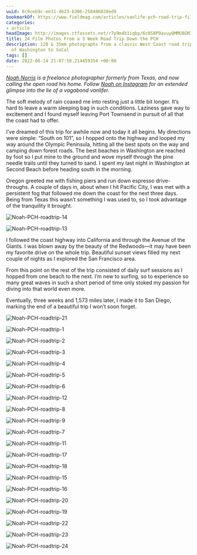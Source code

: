 ```yaml
---
uuid: 6c9ceb9c-ee31-4623-b306-258486028ed9
bookmarkOf: https://www.fieldmag.com/articles/vanlife-pch-road-trip-film
categories:
- article
headImage: http://images.ctfassets.net/r7p9m4b1iqbp/6c0S8P9avuyQMMU8GMIUsQ/3080d22133aafeef219dadcb948d59a7/Noah-PCH-roadtrip-10.jpg?w=1000
title: 24 Film Photos From a 3 Week Road Trip Down the PCH
description: 120 & 35mm photographs from a classic West Coast road trip from the top
  of Washington to SoCal
tags: []
date: 2022-06-14 21:07:58.214459354 +00:00
---
```


_[Noah Norris](http://noahanalog.com/) is a freelance photographer formerly from Texas, and now calling the open road his home. Follow [Noah on Instagram](https://www.instagram.com/noah.analog/) for an extended glimpse into the lie of a vagabond vanlifer._

The soft melody of rain coaxed me into resting just a little bit longer. It’s hard to leave a warm sleeping bag in such conditions. Laziness gave way to excitement and I found myself leaving Port Townsend in pursuit of all that the coast had to offer.

I’ve dreamed of this trip for awhile now and today it all begins. My directions were simple: “South on 101”, so I hopped onto the highway and looped my way around the Olympic Peninsula, hitting all the best spots on the way and camping down forest roads. The best beaches in Washington are reached by foot so I put mine to the ground and wove myself through the pine needle trails until they turned to sand. I spent my last night in Washington at Second Beach before heading south in the morning. 

Oregon greeted me with fishing piers and run down espresso drive-throughs. A couple of days in, about when I hit Pacific City, I was met with a persistent fog that followed me down the coast for the next three days. Being from Texas this wasn’t something I was used to, so I took advantage of the tranquility it brought. 

 ![Noah-PCH-roadtrip-14](//images.ctfassets.net/r7p9m4b1iqbp/45OZHN2CSkUggcEwwYOScC/049e27fa960bf02733ad944d8fd31216/Noah-PCH-roadtrip-14.jpg?w=10&q=1&fm=jpg&fl=progressive) 

 ![Noah-PCH-roadtrip-13](//images.ctfassets.net/r7p9m4b1iqbp/1Q4cqJinV2qmYsqEgMcQIy/d7565d60aac4f363338bc07d17e5f0d1/Noah-PCH-roadtrip-13.jpg?w=10&q=1&fm=jpg&fl=progressive) 

I followed the coast highway into California and through the Avenue of the Giants. I was blown away by the beauty of the Redwoods—it may have been my favorite drive on the whole trip. Beautiful sunset views filled my next couple of nights as I explored the San Francisco area.

From this point on the rest of the trip consisted of daily surf sessions as I hopped from one beach to the next. I’m new to surfing, so to experience so many great waves in such a short period of time only stoked my passion for diving into that world even more.

Eventually, three weeks and 1,573 miles later, I made it to San Diego, marking the end of a beautiful trip I won’t soon forget. 

 ![Noah-PCH-roadtrip-21](//images.ctfassets.net/r7p9m4b1iqbp/SV2BJigkUuuwk4CgYcyO/d4264663aa0a310f85af3ff9422cd086/Noah-PCH-roadtrip-21.jpg?w=10&q=1&fm=jpg&fl=progressive) 

 ![Noah-PCH-roadtrip-1](//images.ctfassets.net/r7p9m4b1iqbp/1f4Y6vgJZcGMkwsoq2IM0c/32d9c1f89f0aa05e9f1251e5d123a36c/Noah-PCH-roadtrip-1.jpg?w=10&q=1&fm=jpg&fl=progressive) 

 ![Noah-PCH-roadtrip-2](//images.ctfassets.net/r7p9m4b1iqbp/4UsuEsl0ikgS4aM8WWsIWO/c02345b73ffdd3085154fdc195f85ffc/Noah-PCH-roadtrip-2.jpg?w=10&q=1&fm=jpg&fl=progressive) 

 ![Noah-PCH-roadtrip-3](//images.ctfassets.net/r7p9m4b1iqbp/1cEawQpGy0Uq6oYEwOswEk/62d7d02481841eeab1ee3eb2546897a5/Noah-PCH-roadtrip-3.jpg?w=10&q=1&fm=jpg&fl=progressive) 

 ![Noah-PCH-roadtrip-4](//images.ctfassets.net/r7p9m4b1iqbp/4osZnngMR2eWu0qqiw28Kc/01b990fd2aaae9eae1ea6da9bf1b8af6/Noah-PCH-roadtrip-4.jpg?w=10&q=1&fm=jpg&fl=progressive) 

 ![Noah-PCH-roadtrip-5](//images.ctfassets.net/r7p9m4b1iqbp/49Pv39YeliugmCIgCcWU4o/4decdd3eff1d48056ad6d57ed5800cf0/Noah-PCH-roadtrip-5.jpg?w=10&q=1&fm=jpg&fl=progressive) 

 ![Noah-PCH-roadtrip-6](//images.ctfassets.net/r7p9m4b1iqbp/53R8BAntfio4GiUiMSOyAg/08644ec8c0112b234b8544c53eea2e81/Noah-PCH-roadtrip-6.jpg?w=10&q=1&fm=jpg&fl=progressive) 

 ![Noah-PCH-roadtrip-12](//images.ctfassets.net/r7p9m4b1iqbp/6q1td03Jp6sgwsMEUcsYEw/226bff06270597509c0a058330eceb38/Noah-PCH-roadtrip-12.jpg?w=10&q=1&fm=jpg&fl=progressive) 

 ![Noah-PCH-roadtrip-8](//images.ctfassets.net/r7p9m4b1iqbp/3TaqrlsE5aCsgs4ig6I6aK/489c14026085eb07b3e59b86794ef0c5/Noah-PCH-roadtrip-8.jpg?w=10&q=1&fm=jpg&fl=progressive) 

 ![Noah-PCH-roadtrip-9](//images.ctfassets.net/r7p9m4b1iqbp/4x9gddgXfqIe0weUAoCy2E/709d16fed5a3382d073079f915e95fd0/Noah-PCH-roadtrip-9.jpg?w=10&q=1&fm=jpg&fl=progressive) 

 ![Noah-PCH-roadtrip-7](//images.ctfassets.net/r7p9m4b1iqbp/1pROXv6PCMwEi0ssGsgeg0/30341fa575ce497f07a579b5d7826fca/Noah-PCH-roadtrip-7.jpg?w=10&q=1&fm=jpg&fl=progressive) 

 ![Noah-PCH-roadtrip-11](//images.ctfassets.net/r7p9m4b1iqbp/3eAF60sclGwe2waU8IG6CM/2e62c39f7a18125f7521ec09c54ef207/Noah-PCH-roadtrip-11.jpg?w=10&q=1&fm=jpg&fl=progressive) 

 ![Noah-PCH-roadtrip-17](//images.ctfassets.net/r7p9m4b1iqbp/6bAoprYEyAGQo0qSKE2wKU/035513cb104759d83535ad5bb4f946d1/Noah-PCH-roadtrip-17.jpg?w=10&q=1&fm=jpg&fl=progressive) 

 ![Noah-PCH-roadtrip-18](//images.ctfassets.net/r7p9m4b1iqbp/1GADRG2mUcaCC4mUiykmOe/7c203a7bdb65946701e663d431895b01/Noah-PCH-roadtrip-18.jpg?w=10&q=1&fm=jpg&fl=progressive) 

 ![Noah-PCH-roadtrip-15](//images.ctfassets.net/r7p9m4b1iqbp/4F7yCVgjT2uue0omse6cas/a7499a48d57a1a59a4ded15bf6dc7390/Noah-PCH-roadtrip-15.jpg?w=10&q=1&fm=jpg&fl=progressive) 

 ![Noah-PCH-roadtrip-16](//images.ctfassets.net/r7p9m4b1iqbp/5VDIh1zL32Igs4a084CMKC/7e5c550a7545f5df5925ec28d029ddec/Noah-PCH-roadtrip-16.jpg?w=10&q=1&fm=jpg&fl=progressive) 

 ![Noah-PCH-roadtrip-20](//images.ctfassets.net/r7p9m4b1iqbp/6LJuMRGaqIa2mgqkocI6GG/a72ea9777712d7363ea5ce0cfd215b7d/Noah-PCH-roadtrip-20.jpg?w=10&q=1&fm=jpg&fl=progressive) 

 ![Noah-PCH-roadtrip-19](//images.ctfassets.net/r7p9m4b1iqbp/23ufq9uVo8QOueAyww0Oyi/d2ee61ed19941f2b17f6eea07bb34a53/Noah-PCH-roadtrip-19.jpg?w=10&q=1&fm=jpg&fl=progressive) 

 ![Noah-PCH-roadtrip-22](//images.ctfassets.net/r7p9m4b1iqbp/7cRTaLYWfSsU4YME4yUWIu/5dfbd9b2cad001fa1f9fd7b396861767/Noah-PCH-roadtrip-22.jpg?w=10&q=1&fm=jpg&fl=progressive) 

 ![Noah-PCH-roadtrip-23](//images.ctfassets.net/r7p9m4b1iqbp/6y3WAdAXmwokkqYWWmyiYu/d8fcaa3a80e95e9b0652e3e3c865ca8d/Noah-PCH-roadtrip-23.jpg?w=10&q=1&fm=jpg&fl=progressive) 

 ![Noah-PCH-roadtrip-24](//images.ctfassets.net/r7p9m4b1iqbp/5nl2M4x9tuSMsEsekSGsuq/e6306297b673a7e9a47dc54b0ae4bec3/Noah-PCH-roadtrip-24.jpg?w=10&q=1&fm=jpg&fl=progressive)
